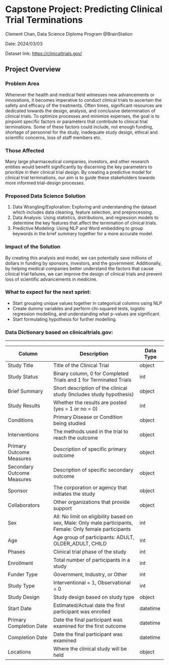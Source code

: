 # Capstone Project: Predicting Clinical Trial Terminations
Clement Chan, Data Science Diploma Program @BrainStation

Date: 2024/03/03

Dataset link: https://clinicaltrials.gov/

## Project Overview

### Problem Area

Whenever the health and medical field witnesses new advancements or innovations, it becomes imperative to conduct clinical trials to ascertain the safety and efficacy of the treatments. Often times, significant resources are dedicated towards the design, analysis, and conclusive determination of clinical trials. To optimize processes and minimize expenses, the goal is to pinpoint specific factors or parameters that contribute to clinical trial terminations. Some of these factors could include, not enough funding, shortage of personnel for the study, inadequate study design, ethical and scientific concerns, loss of staff members etc.

### Those Affected

Many large pharmaceutical companies, investors, and other research entities would benefit significantly by discerning the key parameters to prioritize in their clinical trial design. By creating a predictive model for clinical trial terminations, our aim is to guide these stakeholders towards more informed trial-design processes.

### Proposed Data Science Solution

1. Data Wrangling/Exploration: Exploring and understanding the dataset which includes data cleaning, feature selection, and preprocessing.
2. Data Analysis: Using statistics, distributions, and regression models to determine the key features that affect the termination of clinical trials.
3. Predictive Modeling: Using NLP and Word embedding to group keywords in the brief summary together for a more accurate model.

### Impact of the Solution

By creating this analysis and model, we can potentially save millions of dollars in funding by sponsors, investors, and the government. Additionally, by helping medical companies better understand the factors that cause clinical trial failures, we can improve the design of clinical trials and prevent loss of scientific advancements in medicine.

### What to expect for the next sprint:
- Start grouping unique values together in categorical columns using NLP
- Create dummy variables and perform chi-squared tests, logistic regression modelling, and understanding what p-values are significant.
- Start formulating hypothesis for further modelling.

### Data Dictionary based on clinicaltrials.gov:

---

| Column | Description                                  |Data Type|
|-------|--------------------------------------------|-------|
| Study Title | Title of the Clinical Trial           | object |
| Study Status | Binary column, 0 for Completed Trials and 1 for Terminated Trials | int |
| Brief Summary | Short description of the clinical study (Includes study hypothesis) | object |
| Study Results | Whether the results are posted (yes = 1 or no = 0) | int|
| Conditions | Primary Disease or Condition being studied     | object |
| Interventions | The methods used in the trial to reach the outcome                 | object |
| Primary Outcome Measures | Description of specific primary outcome | object |
| Secondary Outcome Measures | Description of specific secondary outcome | object |
| Sponsor | The corporation or agency that initiates the study | object |
| Collaborators | Other organizations that provide support | object |
| Sex | All: No limit on eligibility based on sex, Male: Only male participants, Female: Only female participants | int |
| Age | Age group of participants: ADULT, OLDER_ADULT, CHILD  | int |
| Phases | Clinical trial phase of the study | int |
| Enrollment | Total number of participants in a study | int |
| Funder Type | Government, Industry, or Other | int |
| Study Type | Interventional = 1, Observational = 0 | int |
| Study Design | Study design based on study type | object |
| Start Date | Estimated/Actual date the first participant was enrolled | datetime |
| Primary Completion Date | Date the final participant was examined for the first outcome | datetime |
| Completion Date | Date the final participant was examined | datetime |
| Locations | Where the clinical study will be held | object |
